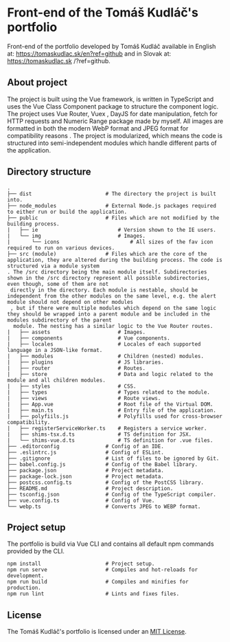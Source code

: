 # Front-end of the Tomáš Kudláč's portfolio

Front-end of the portfolio developed by Tomáš Kudláč available in English at: https://tomaskudlac.sk/en?ref=github and in Slovak at: https://tomaskudlac.sk
/?ref=github.

## About project

The project is built using the Vue framework, is written in TypeScript and uses the Vue Class Component package to structure the component logic. The project uses Vue Router, Vuex
, DayJS for date manipulation, fetch for HTTP requests and Numeric Range package made by myself. All images are formatted in both the modern WebP format and JPEG
 format for compatibility reasons
. The project is modularized, which means the code is structured into semi-independent modules which handle different parts of the application.

## Directory structure

    .
    ├── dist                        # The directory the project is built into.
    ├── node_modules                # External Node.js packages required to either run or build the application.
    ├── public                      # Files which are not modified by the building process.
    |   ├── ie                          # Version shown to the IE users.
    |   └── img                         # Images.
    |       └── icons                       # All sizes of the fav icon required to run on various devices.
    ├── src (module)                # Files which are the core of the application, they are altered during the building process. The code is structured via a module system
    . The /src directory being the main module itself. Subdirectories shown in the /src directory represent all possible subdirectories, even though, some of them are not
     directly in the directory. Each module is nestable, should be independent from the other modules on the same level, e.g. the alert module should not depend on other modules
     , but if there were multiple modules which depend on the same logic they should be wrapped into a parent module and be included in the modules subdirectory of the parent
      module. The nesting has a similar logic to the Vue Router routes.
    |   ├── assets                      # Images.
    |   ├── components                  # Vue components.
    |   ├── locales                     # Locales of each supported language in a JSON-like format.
    |   ├── modules                     # Children (nested) modules.
    |   ├── plugins                     # JS libraries.
    |   ├── router                      # Routes.
    |   ├── store                       # Data and logic related to the module and all children modules.
    |   ├── styles                      # CSS.
    |   ├── types                       # Types related to the module.
    |   ├── views                       # Route views.
    |   ├── App.vue                     # Root file of the Virtual DOM.
    |   ├── main.ts                     # Entry file of the application.
    |   ├── polyfiils.js                # Polyfills used for cross-browser compatibility.
    |   ├── registerServiceWorker.ts    # Registers a service worker.
    |   ├── shims-tsx.d.ts              # TS definition for JSX.
    |   └── shims-vue.d.ts              # TS definition for .vue files.
    ├── .editorconfig               # Config of an IDE.
    ├── .eslintrc.js                # Config of ESLint.
    ├── .gitignore                  # List of files to be ignored by Git.
    ├── babel.config.js             # Config of the Babel library.
    ├── package.json                # Project metadata.
    ├── package-lock.json           # Project metadata.
    ├── postcss.config.ts           # Config of the PostCSS library.
    ├── README.md                   # Project description.
    ├── tsconfig.json               # Config of the TypeScript compiler.
    ├── vue.config.ts               # Config of Vue.
    └── webp.ts                     # Converts JPEG to WEBP format.
    
    
## Project setup

The portfolio is build via Vue CLI and contains all default npm commands provided by the CLI.
```
npm install                     # Project setup.
npm run serve                   # Compiles and hot-reloads for development.
npm run build                   # Compiles and minifies for production.
npm run lint                    # Lints and fixes files.
```

## License
The Tomáš Kudláč's portfolio is licensed under an [MIT License](https://opensource.org/licenses/MIT).
